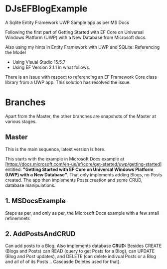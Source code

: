 # DJsEFBlogExample
A Sqlite Entity Framework UWP Sample app as per MS Docs

Following the first part of Getting Started with EF Core on Universal Windows Platform (UWP) with a New Database from Microsoft docs.

Also using my hints in Entity Framework with UWP and SQLite: Referencing the Model

- Using Visual Studio 15.5.7
- Using EF Version 2.1.1 in what follows.

There is an issue with respect to referencing an EF Framework Core class library from a UWP app. This solution has resolved the issue.

# Branches
Apart from the Master, the other branches are snapshots of the Master at various stages.

## Master
This is the main sequence, latest version is here.

This starts with the example in Microsoft Docs example at [https://docs.microsoft.com/en-us/ef/core/get-started/uwp/getting-started] entitled: **"Getting Started with EF Core on Universal Windows Platform (UWP) with a New Database"**. That only implements adding Blogs, no Posts created. The app then implements Posts creation and some CRUD, database manipulations.

## 1. MSDocsExample
Steps as per, and only as per, the Microsoft Docs example with a few small refinemnets

## 2. AddPostsAndCRUD
Can add posts to a Blog. Also implements database **CRUD:** Besides CREATE (Blogs and Posts) can READ (query to get Posts for a Blog), can UPDATE (Blog and Post updates), and DELETE (can delete indivual Posts or a Blog and all of of its Posts .. Cascasde Deletes used for that).

